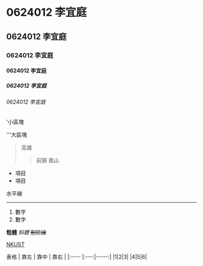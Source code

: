 # 0624012 李宜庭
## 0624012 李宜庭
### 0624012 李宜庭
#### 0624012 李宜庭
##### 0624012 李宜庭
###### 0624012 李宜庭

'小區塊

'''大區塊

>高雄
>>前鎮
>>鳳山

* 項目
* 項目

水平線
***

1. 數字
2. 數字

**粗體** *斜體* ~~刪除線~~

[NKUST](https://www.nkust.edu.tw/)

表格
| 靠左 | 靠中 | 靠右 |
|:---- |:---:|-----:|
|1|2|3|
|4|5|6|
